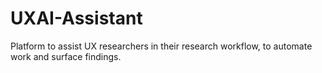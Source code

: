 # UXAI-Assistant
Platform to assist UX researchers in their research workflow, to automate work and surface findings.
